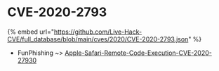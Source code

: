 # CVE-2020-2793
{% embed url="https://github.com/Live-Hack-CVE/full_database/blob/main/cves/2020/CVE-2020-2793.json" %}

* FunPhishing ~> [Apple-Safari-Remote-Code-Execution-CVE-2020-27930](https://www.alice-snow.ru/2020/database/cve-2020-2793/apple-safari-remote-code-execution-cve-2020-27930-funphishing)